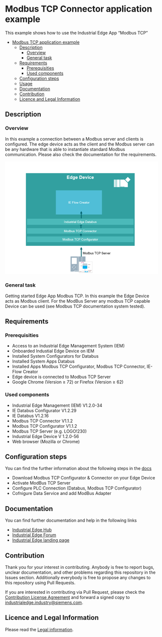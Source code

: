 # Modbus TCP Connector application example

This example shows how to use the Industrial Edge App “Modbus TCP” 

- [Modbus TCP application example](#modbus-tcp-example)
  - [Description](#description)
    - [Overview](#overview)
    - [General task](#general-task)
  - [Requirements](#requirements)
    - [Prerequisities](#prerequisities)
    - [Used components](#used-components)
  - [Configuration steps](#configuration-steps)
  - [Usage](#usage)
  - [Documentation](#documentation)
  - [Contribution](#contribution)
  - [Licence and Legal Information](#licence-and-legal-information)


## Description

### Overview

In this example a connection between a Modbus server and clients is configured. The edge device acts as the client and the Modbus server can be any hardware that is able to instantiate standard Modbus communication. Please also check the documentation for the requirements.

![Overview](docs/graphics/Overview.png)

### General task

Getting started Edge App Modbus TCP. 
In this example the Edge Device acts as Modbus client. 
For the ModBus Server any modbus TCP capable Device can be used (see Modbus TCP documentation system tested). 

## Requirements


###  Prerequisities

- Access to an Industrial Edge Management System (IEM)
- Onboarded Industial Edge Device on IEM
- Installed System Configurators for Databus 
- Installed System Apps Databus
- Installed Apps Modbus TCP Configurator, Modbus TCP Connector, IE-Flow Creator
- Edge device is connected to Modbus TCP Server
- Google Chrome (Version ≥ 72) or Firefox (Version ≥ 62)

### Used components

- Industrial Edge Management (IEM) V1.2.0-34
- IE Databus Configurator V1.2.29
- IE Databus V1.2.16
- Modbus TCP Connector V1.1.2
- Modbus TCP Configurator V1.1.2
- Modbus TCP Server (e.g. LOGO!230)
- Industrial Edge Device V 1.2.0-56
- Web browser (Mozilla or Chrome)


## Configuration steps

You can find the further information about the following steps in the [docs](docs/Installation.md)
- Download Modbus TCP Configurator & Connector on your Edge Device
- Activate ModBus TCP Server 
- Configure PLC Connection (Databus, Modbus TCP Configurator)
- Cofnigure Data Service and add ModBus Adapter 



## Documentation

You can find further documentation and help in the following links
  - [Industrial Edge Hub](https://iehub.eu1.edge.siemens.cloud/#/documentation)
  - [Industrial Edge Forum](https://www.siemens.com/industrial-edge-forum)
  - [Industrial Edge landing page](https://new.siemens.com/global/en/products/automation/topic-areas/industrial-edge/simatic-edge.html)
  
## Contribution

Thank you for your interest in contributing. Anybody is free to report bugs, unclear documentation, and other problems regarding this repository in the Issues section.
Additionally everybody is free to propose any changes to this repository using Pull Requests.

If you are interested in contributing via Pull Request, please check the [Contribution License Agreement](Siemens_CLA_1.1.pdf) and forward a signed copy to [industrialedge.industry@siemens.com](mailto:industrialedge.industry@siemens.com?subject=CLA%20Agreement%20Industrial-Edge).

## Licence and Legal Information

Please read the [Legal information](LICENSE.md).
